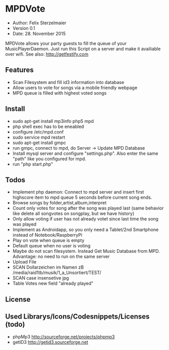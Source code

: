# MPDVote

* Author: Felix Sterzelmaier
* Version 0.1
* Date: 28. November 2015

MPDVote allows your party guests to fill the queue of your MusicPlayerDaemon.
Just run this Script on a server and make it availiable over wifi. See also: http://getfestify.com


## Features
* Scan Filesystem and fill id3 information into database
* Allow users to vote for songs via a mobile friendly webpage
* MPD queue is filled with highest voted songs

## Install
* sudo apt-get install mp3info php5 mpd
* php shell exec has to be eneabled
* configure /etc/mpd.conf
* sudo service mpd restart
* sudo apt-get install gmpc
* run gmpc, connect to mpd, do Server -> Update MPD Database
* Install mysql server and configure "settings.php". Also enter the same "path" like you configured for mpd.
* run "php start.php"


## Todos
* Implement php daemon: Connect to mpd server and insert first highscore item to mpd queue 5 seconds before current song ends.
* Browse songs by folder,artist,album,interpret
* Count only votes for song after the song was played last (same behavior like delete all songvotes on songplay, but we have history)
* Only allow voting if user has not already votet since last time the song was played
* Implement as Androidapp, so you only need a Tablet/2nd Smartphone instead of Notebook/RaspberryPi
* Play on vote when queue is empty
* Default queue when no user is voting
* Maybe do not scan filesystem. Instead Get Music Database from MPD. Advantage: no need to run on the same server
* Upload File
* SCAN Dollarzeichen im Namen zB /media/raid1tb/musik/1_a_Unsortiert/TEST/
* SCAN case insensetive jpg
* Table Votes new field "already played"

## License

## Used Librarys/Icons/Codesnippets/Licenses (todo)
* phpMp3 http://sourceforge.net/projects/phpmp3
* getID3 http://getid3.sourceforge.net   